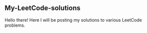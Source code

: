 ## My-LeetCode-solutions
Hello there! Here I will be posting my solutions to various LeetCode problems.

